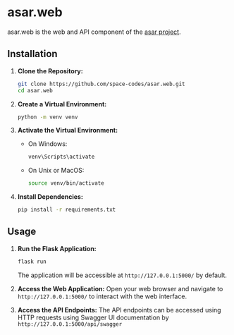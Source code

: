 # asar.web

asar.web is the web and API component of the [asar project](https://github.com/space-codes/asar.core).

## Installation

1. **Clone the Repository:**
    ```bash
    git clone https://github.com/space-codes/asar.web.git
    cd asar.web
    ```

2. **Create a Virtual Environment:**
    ```bash
    python -m venv venv
    ```

3. **Activate the Virtual Environment:**
    - On Windows:
        ```bash
        venv\Scripts\activate
        ```
    - On Unix or MacOS:
        ```bash
        source venv/bin/activate
        ```

4. **Install Dependencies:**
    ```bash
    pip install -r requirements.txt
    ```

## Usage

1. **Run the Flask Application:**
    ```bash
    flask run
    ```

    The application will be accessible at `http://127.0.0.1:5000/` by default.

2. **Access the Web Application:**
    Open your web browser and navigate to `http://127.0.0.1:5000/` to interact with the web interface.

3. **Access the API Endpoints:**
    The API endpoints can be accessed using HTTP requests using Swagger UI documentation by `http://127.0.0.1:5000/api/swagger`
